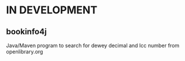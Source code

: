 # IN DEVELOPMENT
## bookinfo4j
Java/Maven program to search for dewey decimal and lcc number from openlibrary.org
